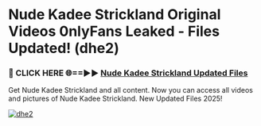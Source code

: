 # Nude Kadee Strickland Original Videos 0nlyFans Leaked - Files Updated! (dhe2)

<h3>🔴 CLICK HERE 🌐==►► <a href="https://tinyurl.com/y5r63du9" rel="nofollow">Nude Kadee Strickland Updated Files</a></h3>

Get Nude Kadee Strickland and all content. Now you can access all videos and pictures of Nude Kadee Strickland. New Updated Files 2025!

[![dhe2](https://i.imgur.com/UVo9nyh.gif)](https://tinyurl.com/y5r63du9)